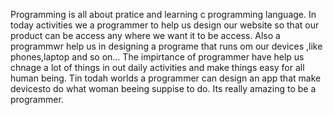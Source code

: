 Programming is all about pratice and learning c programming language.
In today activities we a programmer to help us design our website so that our product can be access any where we want it to be access.
Also a programmwr help us in designing a programe that runs om our devices ,like phones,laptop and so on...
The impirtance of programmer have help us chnage a lot of things in out daily activities and make things easy for all human being.
Tin todah worlds a programmer can design an app that make devicesto do what woman beeing suppise to do.
Its really amazing to be a programmer.
